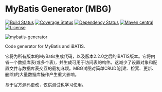 MyBatis Generator (MBG)
=======================

[![Build Status](https://travis-ci.org/mybatis/generator.svg?branch=master)](https://travis-ci.org/mybatis/generator)
[![Coverage Status](https://coveralls.io/repos/mybatis/generator/badge.svg?branch=master&service=github)](https://coveralls.io/github/mybatis/generator?branch=master)
[![Dependency Status](https://www.versioneye.com/user/projects/561964c6a193340f2800033c/badge.svg?style=flat)](https://www.versioneye.com/user/projects/561964c6a193340f2800033c)
[![Maven central](https://maven-badges.herokuapp.com/maven-central/org.mybatis.generator/mybatis-generator/badge.svg)](https://maven-badges.herokuapp.com/maven-central/org.mybatis.generator/mybatis-generator)
[![License](http://img.shields.io/:license-apache-brightgreen.svg)](http://www.apache.org/licenses/LICENSE-2.0.html)

![mybatis-generator](http://mybatis.github.io/images/mybatis-logo.png)

Code generator for MyBatis and iBATIS.

它将为所有版本的MyBatis生成代码，以及版本2.2.0之后的iBATIS版本。它将内省一个数据库表(或多个表)，并生成可用于访问表的构件。这减少了设置对象和配置文件与数据库表交互的最初麻烦。MBG试图对简单CRUD(创建、检索、更新、删除)的大量数据库操作产生重大影响。

基于官方源码更改，仅供测试也学习使用。
